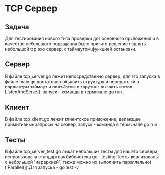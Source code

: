 # TCP Сервер
## Задача
Для тестирования нового типа проверки для основного приложения и в качестве небольшого подзадания было принято решение поднять небольшой tcp эхо сервер, с таймаутом,функцией остановки.
## Сервер
В файле tcp_server.go лежит непосредственно сервер, для его запуска в файле main.go достаточно объявить структуру и передать ей в параметры таймаут и порт.Затем в горутине вызвать метод ListenAndServe(), запуск - команда в терминале go run .
## Клиент
В файле tcp_client.go лежит клиентское приложение, делающее примитивные запросы на сервер, запуск - команда в терминале go run .
## Тесты
В файле tcp_server_test.go лежат небольшие тесты для нашего сервера, испрользована стандартная библиотека go - testing.Тесты реализованы с небольшой "иерархией", также можно их выполнить параллельно( t.Parallel()).Для запуска - go test -v
